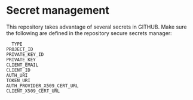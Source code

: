 # Secret management

This repository takes advantage of several secrets in GITHUB. Make sure the
following are defined in the repository secure secrets manager:

```
  TYPE
PROJECT_ID
PRIVATE_KEY_ID
PRIVATE_KEY
CLIENT_EMAIL
CLIENT_ID
AUTH_URI
TOKEN_URI
AUTH_PROVIDER_X509_CERT_URL
CLIENT_X509_CERT_URL
```
